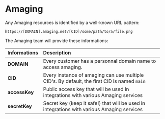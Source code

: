 # Amaging

Any Amaging resources is identified by a well-known URL pattern:

```text
https://[DOMAIN].amaging.net/[CID]/some/path/to/a/file.png
```

The Amaging team will provide these informations:

| **Informations** | Description |
| :--- | :--- |
| **DOMAIN** | Every customer has a personnal domain name to access amaging. |
| **CID** | Every instance of amaging can use multiple CID's. By default, the first CID is named `main` |
| **accessKey** | Public access key that will be used in integrations with various Amaging services |
| **secretKey** | Secret key \(keep it safe!\) that will be used in integrations with various Amaging services |

